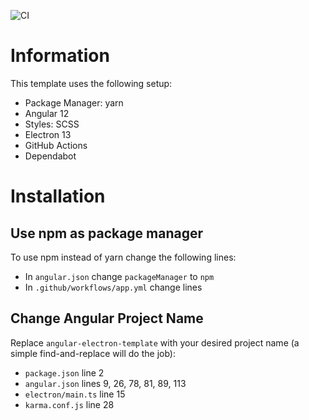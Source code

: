 ![CI](https://github.com/Thomas1664/angular-electron-template/actions/workflows/app.yml/badge.svg)

# Information
This template uses the following setup:

- Package Manager: yarn
- Angular 12
- Styles: SCSS
- Electron 13
- GitHub Actions
- Dependabot

# Installation

## Use npm as package manager
To use npm instead of yarn change the following lines:

- In `angular.json` change `packageManager` to `npm`
- In `.github/workflows/app.yml` change lines 

## Change Angular Project Name
Replace `angular-electron-template` with your desired project name (a simple find-and-replace will do the job):

- `package.json` line 2
- `angular.json` lines 9, 26, 78, 81, 89, 113
- `electron/main.ts` line 15
- `karma.conf.js` line 28